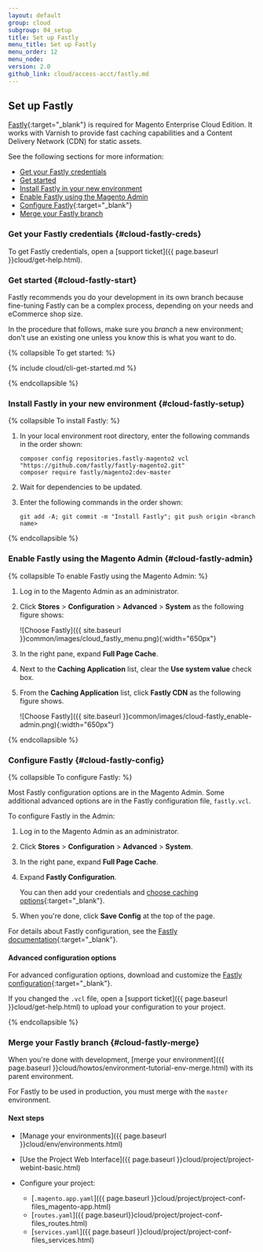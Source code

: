 ```yaml
---
layout: default
group: cloud
subgroup: 04_setup
title: Set up Fastly
menu_title: Set up Fastly
menu_order: 12
menu_node: 
version: 2.0
github_link: cloud/access-acct/fastly.md
---
```


## Set up Fastly
[Fastly](https://www.fastly.com/why-fastly){:target="_blank"} is required for Magento Enterprise Cloud Edition. It works with Varnish to provide fast caching capabilities and a Content Delivery Network (CDN) for static assets.

See the following sections for more information:

*	[Get your Fastly credentials](#cloud-fastly-creds)
*	[Get started](#cloud-fastly-start)
*	[Install Fastly in your new environment](#cloud-fastly-setup)
*	[Enable Fastly using the Magento Admin](#cloud-fastly-admin)
*	[Configure Fastly](https://github.com/fastly/fastly-magento2/blob/master/Documentation/CONFIGURATION.md#further-configuration-options){:target="_blank"}
*	[Merge your Fastly branch](#cloud-fastly-merge})

### Get your Fastly credentials {#cloud-fastly-creds}
To get Fastly credentials, open a [support ticket]({{ page.baseurl }}cloud/get-help.html).

### Get started {#cloud-fastly-start}
Fastly recommends you do your development in its own branch because fine-tuning Fastly can be a complex process, depending on your needs and eCommerce shop size.

In the procedure that follows, make sure you *branch* a new environment; don't use an existing one unless you know this is what you want to do.

{% collapsible To get started: %}

{% include cloud/cli-get-started.md %}

{% endcollapsible %}

### Install Fastly in your new environment {#cloud-fastly-setup}

{% collapsible To install Fastly: %}

1.	In your local environment root directory, enter the following commands in the order shown:

		composer config repositories.fastly-magento2 vcl "https://github.com/fastly/fastly-magento2.git"
		composer require fastly/magento2:dev-master

2.	Wait for dependencies to be updated.
3.	Enter the following commands in the order shown:

		git add -A; git commit -m "Install Fastly"; git push origin <branch name>

{% endcollapsible %}

### Enable Fastly using the Magento Admin {#cloud-fastly-admin}
{% collapsible To enable Fastly using the Magento Admin: %}

1.	Log in to the Magento Admin as an administrator. 
2.	Click **Stores** > **Configuration** > **Advanced** > **System** as the following figure shows:

	![Choose Fastly]({{ site.baseurl }}common/images/cloud_fastly_menu.png){:width="650px"}
3.	In the right pane, expand **Full Page Cache**. 
4.	Next to the **Caching Application** list, clear the **Use system value** check box.
5.	From the **Caching Application** list, click **Fastly CDN** as the following figure shows.

	![Choose Fastly]({{ site.baseurl }}common/images/cloud-fastly_enable-admin.png){:width="650px"}

{% endcollapsible %}

### Configure Fastly {#cloud-fastly-config}

{% collapsible To configure Fastly: %}

Most Fastly configuration options are in the Magento Admin. Some additional advanced options are in the Fastly configuration file, `fastly.vcl`.

To configure Fastly in the Admin:

1.	Log in to the Magento Admin as an administrator.
2.	Click **Stores** > **Configuration** > **Advanced** > **System**.
3.	In the right pane, expand **Full Page Cache**. 
4.	Expand **Fastly Configuration**.

	You can then add your credentials and [choose caching options](https://github.com/fastly/fastly-magento2/blob/master/Documentation/CONFIGURATION.md#configure-the-module){:target="_blank"}.
5.	When you're done, click **Save Config** at the top of the page.

For details about Fastly configuration, see the [Fastly documentation](https://github.com/fastly/fastly-magento2/blob/master/Documentation/CONFIGURATION.md#further-configuration-options){:target="_blank"}.

#### Advanced configuration options
For advanced configuration options, download and customize the [Fastly configuration](https://github.com/fastly/fastly-magento2/blob/master/etc/fastly.vcl){:target="_blank"}.

If you changed the `.vcl` file, open a [support ticket]({{ page.baseurl }}cloud/get-help.html) to upload your configuration to your project.

{% endcollapsible %}
	
### Merge your Fastly branch {#cloud-fastly-merge}
When you're done with development, [merge your environment]({{ page.baseurl }}cloud/howtos/environment-tutorial-env-merge.html) with its parent environment.

For Fastly to be used in production, you must merge with the `master` environment.

#### Next steps
*   [Manage your environments]({{ page.baseurl }}cloud/env/environments.html)
*   [Use the Project Web Interface]({{ page.baseurl }}cloud/project/project-webint-basic.html)
*   Configure your project:

    *   [`.magento.app.yaml`]({{ page.baseurl }}cloud/project/project-conf-files_magento-app.html)
    *   [`routes.yaml`]({{ page.baseurl}}cloud/project/project-conf-files_routes.html)
    *   [`services.yaml`]({{ page.baseurl }}cloud/project/project-conf-files_services.html)

